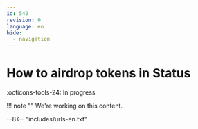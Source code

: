 ```yaml
---
id: 540
revision: 0
language: en
hide:
  - navigation
---
```


# How to airdrop tokens in Status

 :octicons-tools-24: In progress

!!! note ""
     We're working on this content.

--8<-- "includes/urls-en.txt"
